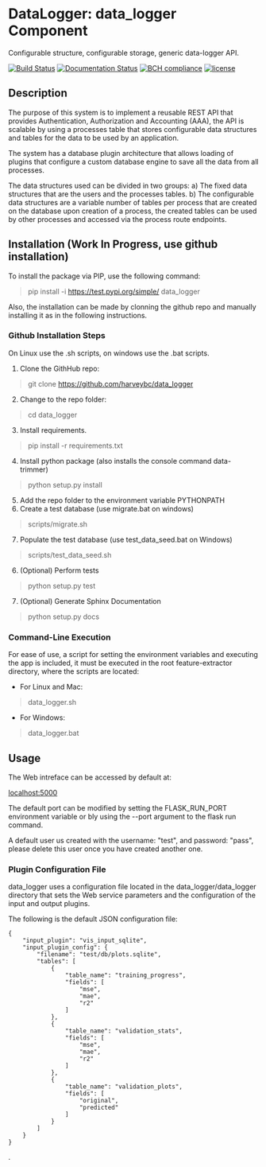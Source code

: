 # DataLogger: data_logger Component

Configurable structure, configurable storage, generic data-logger API.

[![Build Status](https://travis-ci.org/harveybc/data_logger.svg?branch=master)](https://travis-ci.org/harveybc/data_logger)
[![Documentation Status](https://readthedocs.org/projects/docs/badge/?version=latest)](https://harveybc-data_logger.readthedocs.io/en/latest/)
[![BCH compliance](https://bettercodehub.com/edge/badge/harveybc/data_logger?branch=master)](https://bettercodehub.com/)
[![license](https://img.shields.io/github/license/mashape/apistatus.svg?maxAge=2592000)](https://github.com/harveybc/data_logger/blob/master/LICENSE)

## Description

The purpose of this system is to implement a reusable REST API that provides Authentication, Authorization and Accounting (AAA), the API is scalable by using a processes table that stores configurable data structures and tables for the data to be used by an application.

The system has a database plugin architecture that allows loading of plugins that configure a custom database engine to save all the data from all processes.

The data structures used can be divided in two groups: 
a)	The fixed data structures that are the users and the processes tables.
b)	The configurable data structures are a variable number of tables per process that are created on the database upon creation of a process, the created tables can be used by other processes and accessed via the process route endpoints.

## Installation (Work In Progress, use github installation)

To install the package via PIP, use the following command:

> pip install -i https://test.pypi.org/simple/ data_logger

Also, the installation can be made by clonning the github repo and manually installing it as in the following instructions.

### Github Installation Steps
On Linux use the .sh scripts, on windows use the .bat scripts.

1. Clone the GithHub repo:   
> git clone https://github.com/harveybc/data_logger
2. Change to the repo folder:
> cd data_logger
3. Install requirements.
> pip install -r requirements.txt
4. Install python package (also installs the console command data-trimmer)
> python setup.py install
5. Add the repo folder to the environment variable PYTHONPATH
6. Create a test database (use migrate.bat on windows)
> scripts/migrate.sh
7. Populate the test database (use test_data_seed.bat on Windows)
> scripts/test_data_seed.sh
6. (Optional) Perform tests
> python setup.py test
7. (Optional) Generate Sphinx Documentation
> python setup.py docs


### Command-Line Execution

For ease of use, a script for setting the environment variables and executing the app is included, it must be executed in the root feature-extractor directory, where the scripts are located:

* For Linux and Mac:

> data_logger.sh

* For Windows:

> data_logger.bat

## Usage

The Web intreface can be accessed by default at:

[localhost:5000](localhost:5000)

The default port can be modified by setting the FLASK_RUN_PORT environment variable or bly using the --port argument to the flask run command.

A default user us created with the username: "test", and password: "pass", please delete this user once you have created another one.

### Plugin Configuration File

data_logger uses a configuration file located in the data_logger/data_logger directory that sets the Web service parameters and the configuration of the input and output plugins.

The following is the default JSON configuration file:


```
{
    "input_plugin": "vis_input_sqlite",
    "input_plugin_config": {
        "filename": "test/db/plots.sqlite",
        "tables": [
            {
                "table_name": "training_progress",
                "fields": [
                    "mse",
                    "mae",
                    "r2"
                ]
            },
            {
                "table_name": "validation_stats",
                "fields": [
                    "mse",
                    "mae",
                    "r2"
                ]
            },
            {
                "table_name": "validation_plots",
                "fields": [
                    "original",
                    "predicted"
                ]
            }
        ]
    } 
}
```
.






